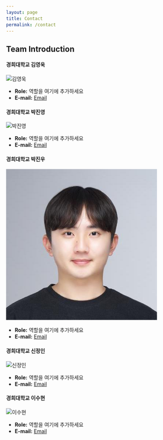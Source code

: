 ```yaml
---
layout: page
title: Contact
permalink: /contact
---
```


## Team Introduction

#### 경희대학교 김영욱
![김영욱](assets/images/kim_youngwook.jpg)
- **Role:** 역할을 여기에 추가하세요
- **E-mail:** [Email](mailto:your_email@example.com)

#### 경희대학교 박진영
![박진영](assets/images/park_jinyoung.jpg)
- **Role:** 역할을 여기에 추가하세요
- **E-mail:** [Email](mailto:your_email@example.com)

#### 경희대학교 박진우
![박진우](assets/images/박진우.jfif)
- **Role:** 역할을 여기에 추가하세요
- **E-mail:** [Email](mailto:p_jinwoo98@naver.com)

#### 경희대학교 신정인
![신정인](assets/images/shin_jeongin.jpg)
- **Role:** 역할을 여기에 추가하세요
- **E-mail:** [Email](mailto:your_email@example.com)

#### 경희대학교 이수현
![이수현](assets/images/lee_soohyun.jpg)
- **Role:** 역할을 여기에 추가하세요
- **E-mail:** [Email](mailto:your_email@example.com)
